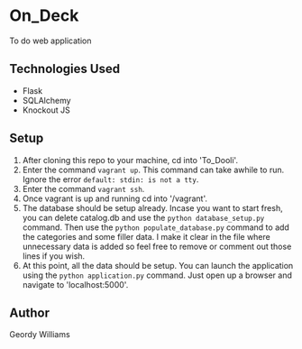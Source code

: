 # On_Deck
To do web application

## Technologies Used
* Flask
* SQLAlchemy
* Knockout JS

## Setup
1. After cloning this repo to your machine, cd into 'To_Dooli'.
2. Enter the command `vagrant up`. This command can take awhile to run. Ignore the error `default: stdin: is not a tty`.
3. Enter the command `vagrant ssh`.
4. Once vagrant is up and running cd into '/vagrant'.
5. The database should be setup already. Incase you want to start fresh, you can delete catalog.db and use the `python database_setup.py` command. Then use the `python populate_database.py` command to add the categories and some filler data. I make it clear in the file where unnecessary data is added so feel free to remove or comment out those lines if you wish.
6. At this point, all the data should be setup. You can launch the application using the `python application.py` command. Just open up a browser and navigate to 'localhost:5000'.

## Author
Geordy Williams
